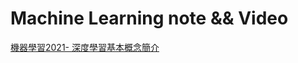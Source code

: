 # Machine Learning note && Video

[機器學習2021- 深度學習基本概念簡介](https://www.youtube.com/watch?v=bHcJCp2Fyxs&list=PLJV_el3uVTsMhtt7_Y6sgTHGHp1Vb2P2J&index=2)